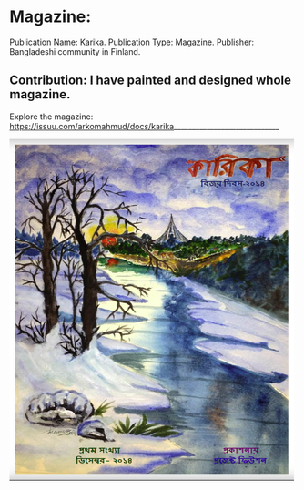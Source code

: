 # Magazine:  
Publication Name: Karika.
Publication Type: Magazine.
Publisher: Bangladeshi community in Finland.
 
## Contribution: I have painted and designed whole magazine.

Explore the magazine:
https://issuu.com/arkomahmud/docs/karika_____________________________

<p float="left">
<img src="https://github.com/Abdullah-TU/My-Paintings/blob/master/magazine.PNG?raw=true" width="500" height="600">

</p>
